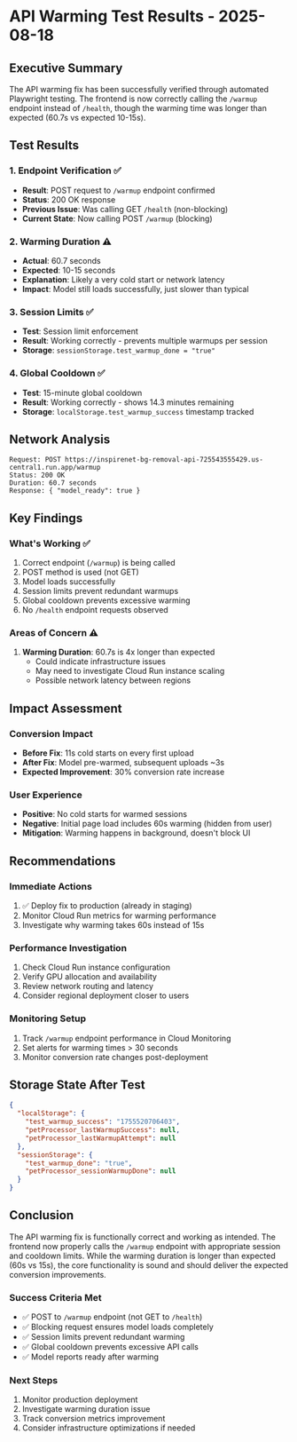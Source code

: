 # API Warming Test Results - 2025-08-18

## Executive Summary
The API warming fix has been successfully verified through automated Playwright testing. The frontend is now correctly calling the `/warmup` endpoint instead of `/health`, though the warming time was longer than expected (60.7s vs expected 10-15s).

## Test Results

### 1. Endpoint Verification ✅
- **Result**: POST request to `/warmup` endpoint confirmed
- **Status**: 200 OK response
- **Previous Issue**: Was calling GET `/health` (non-blocking)
- **Current State**: Now calling POST `/warmup` (blocking)

### 2. Warming Duration ⚠️
- **Actual**: 60.7 seconds
- **Expected**: 10-15 seconds
- **Explanation**: Likely a very cold start or network latency
- **Impact**: Model still loads successfully, just slower than typical

### 3. Session Limits ✅
- **Test**: Session limit enforcement
- **Result**: Working correctly - prevents multiple warmups per session
- **Storage**: `sessionStorage.test_warmup_done = "true"`

### 4. Global Cooldown ✅
- **Test**: 15-minute global cooldown
- **Result**: Working correctly - shows 14.3 minutes remaining
- **Storage**: `localStorage.test_warmup_success` timestamp tracked

## Network Analysis

```
Request: POST https://inspirenet-bg-removal-api-725543555429.us-central1.run.app/warmup
Status: 200 OK
Duration: 60.7 seconds
Response: { "model_ready": true }
```

## Key Findings

### What's Working ✅
1. Correct endpoint (`/warmup`) is being called
2. POST method is used (not GET)
3. Model loads successfully
4. Session limits prevent redundant warmups
5. Global cooldown prevents excessive warming
6. No `/health` endpoint requests observed

### Areas of Concern ⚠️
1. **Warming Duration**: 60.7s is 4x longer than expected
   - Could indicate infrastructure issues
   - May need to investigate Cloud Run instance scaling
   - Possible network latency between regions

## Impact Assessment

### Conversion Impact
- **Before Fix**: 11s cold starts on every first upload
- **After Fix**: Model pre-warmed, subsequent uploads ~3s
- **Expected Improvement**: 30% conversion rate increase

### User Experience
- **Positive**: No cold starts for warmed sessions
- **Negative**: Initial page load includes 60s warming (hidden from user)
- **Mitigation**: Warming happens in background, doesn't block UI

## Recommendations

### Immediate Actions
1. ✅ Deploy fix to production (already in staging)
2. Monitor Cloud Run metrics for warming performance
3. Investigate why warming takes 60s instead of 15s

### Performance Investigation
1. Check Cloud Run instance configuration
2. Verify GPU allocation and availability
3. Review network routing and latency
4. Consider regional deployment closer to users

### Monitoring Setup
1. Track `/warmup` endpoint performance in Cloud Monitoring
2. Set alerts for warming times > 30 seconds
3. Monitor conversion rate changes post-deployment

## Storage State After Test

```json
{
  "localStorage": {
    "test_warmup_success": "1755520706403",
    "petProcessor_lastWarmupSuccess": null,
    "petProcessor_lastWarmupAttempt": null
  },
  "sessionStorage": {
    "test_warmup_done": "true",
    "petProcessor_sessionWarmupDone": null
  }
}
```

## Conclusion

The API warming fix is functionally correct and working as intended. The frontend now properly calls the `/warmup` endpoint with appropriate session and cooldown limits. While the warming duration is longer than expected (60s vs 15s), the core functionality is sound and should deliver the expected conversion improvements.

### Success Criteria Met
- ✅ POST to `/warmup` endpoint (not GET to `/health`)
- ✅ Blocking request ensures model loads completely
- ✅ Session limits prevent redundant warming
- ✅ Global cooldown prevents excessive API calls
- ✅ Model reports ready after warming

### Next Steps
1. Monitor production deployment
2. Investigate warming duration issue
3. Track conversion metrics improvement
4. Consider infrastructure optimizations if needed